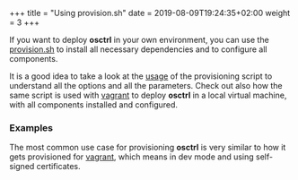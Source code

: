 +++
title = "Using provision.sh"
date = 2019-08-09T19:24:35+02:00
weight = 3
+++

If you want to deploy **osctrl** in your own environment, you can use the [provision.sh](https://github.com/jmpsec/osctrl/blob/master/deploy/provision.sh) to install all necessary dependencies and to configure all components.

It is a good idea to take a look at the [usage](/usage/provision.sh/) of the provisioning script to understand all the options and all the parameters. Check out also how the same script is used with [vagrant](/deployment/vagrant/) to deploy **osctrl** in a local virtual machine, with all components installed and configured.

### Examples

The most common use case for provisioning **osctrl** is very similar to how it gets provisioned for [vagrant](/deployment/vagrant/), which means in dev mode and using self-signed certificates.
